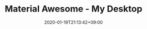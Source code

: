 ---
title: "Material Awesome - My Desktop"
date: 2020-01-19T21:13:42+09:00
description: The Best Desktop in ANY Operating System 
link: https://github.com/ChrisTitusTech/material-awesome
repo: https://github.com/ChrisTitusTech/material-awesome
thumb: /2020-thumbs/awesome.jpg
pinned: true
---